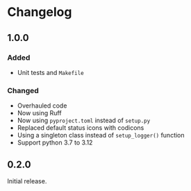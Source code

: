 # Changelog

## 1.0.0

### Added

- Unit tests and `Makefile`

### Changed

- Overhauled code
- Now using Ruff
- Now using `pyproject.toml` instead of `setup.py`
- Replaced default status icons with codicons
- Using a singleton class instead of `setup_logger()` function
- Support python 3.7 to 3.12

## 0.2.0

Initial release.
